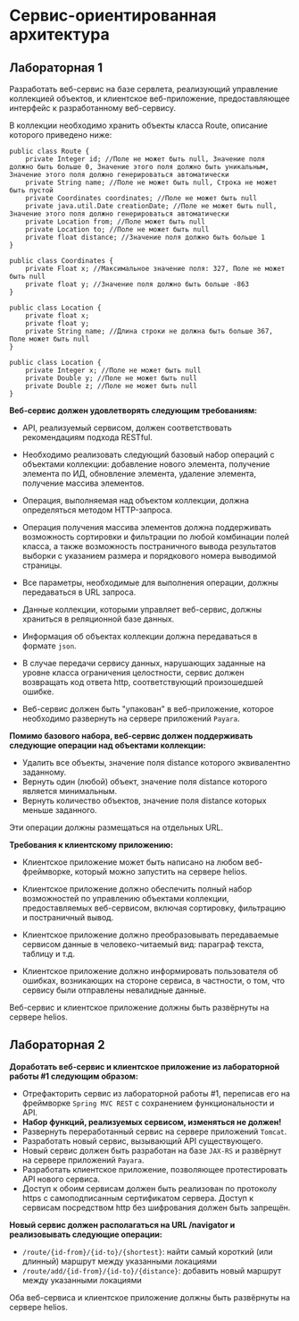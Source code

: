 # Сервис-ориентированная архитектура

## Лабораторная 1
Разработать веб-сервис на базе сервлета, реализующий управление коллекцией объектов, и клиентское веб-приложение, предоставляющее интерфейс к разработанному веб-сервису.

В коллекции необходимо хранить объекты класса Route, описание которого приведено ниже:

```
public class Route {
    private Integer id; //Поле не может быть null, Значение поля должно быть больше 0, Значение этого поля должно быть уникальным, Значение этого поля должно генерироваться автоматически
    private String name; //Поле не может быть null, Строка не может быть пустой
    private Coordinates coordinates; //Поле не может быть null
    private java.util.Date creationDate; //Поле не может быть null, Значение этого поля должно генерироваться автоматически
    private Location from; //Поле может быть null
    private Location to; //Поле не может быть null
    private float distance; //Значение поля должно быть больше 1
}

public class Coordinates {
    private Float x; //Максимальное значение поля: 327, Поле не может быть null
    private float y; //Значение поля должно быть больше -863
}

public class Location {
    private float x;
    private float y;
    private String name; //Длина строки не должна быть больше 367, Поле может быть null
}

public class Location {
    private Integer x; //Поле не может быть null
    private Double y; //Поле не может быть null
    private Double z; //Поле не может быть null
}
```

**Веб-сервис должен удовлетворять следующим требованиям:**

- API, реализуемый сервисом, должен соответствовать рекомендациям подхода RESTful.

- Необходимо реализовать следующий базовый набор операций с объектами коллекции: добавление нового элемента, получение элемента по ИД, обновление элемента, удаление элемента, получение массива элементов.

- Операция, выполняемая над объектом коллекции, должна определяться методом HTTP-запроса.

- Операция получения массива элементов должна поддерживать возможность сортировки и фильтрации по любой комбинации полей класса, а также возможность постраничного вывода результатов выборки с указанием размера и порядкового номера выводимой страницы.

- Все параметры, необходимые для выполнения операции, должны передаваться в URL запроса.

- Данные коллекции, которыми управляет веб-сервис, должны храниться в реляционной базе данных.

- Информация об объектах коллекции должна передаваться в формате `json`.

- В случае передачи сервису данных, нарушающих заданные на уровне класса ограничения целостности, сервис должен возвращать код ответа http, соответствующий произошедшей ошибке.

- Веб-сервис должен быть "упакован" в веб-приложение, которое необходимо развернуть на сервере приложений `Payara`.

**Помимо базового набора, веб-сервис должен поддерживать следующие операции над объектами коллекции:**

- Удалить все объекты, значение поля distance которого эквивалентно заданному.
- Вернуть один (любой) объект, значение поля distance которого является минимальным.
- Вернуть количество объектов, значение поля distance которых меньше заданного.

Эти операции должны размещаться на отдельных URL.

**Требования к клиентскому приложению:**

- Клиентское приложение может быть написано на любом веб-фреймворке, который можно запустить на сервере helios.

- Клиентское приложение должно обеспечить полный набор возможностей по управлению объектами коллекции, предоставляемых веб-сервисом, включая сортировку, фильтрацию и постраничный вывод.

- Клиентское приложение должно преобразовывать передаваемые сервисом данные в человеко-читаемый вид: параграф текста, таблицу и т.д.

- Клиентское приложение должно информировать пользователя об ошибках, возникающих на стороне сервиса, в частности, о том, что сервису были отправлены невалидные данные.

Веб-сервис и клиентское приложение должны быть развёрнуты на сервере helios.

## Лабораторная 2

**Доработать веб-сервис и клиентское приложение из лабораторной работы #1 следующим образом:**

- Отрефакторить сервис из лабораторной работы #1, переписав его на фреймворке `Spring MVC REST` с сохранением функциональности и API.
- **Набор функций, реализуемых сервисом, изменяться не должен!**
- Развернуть переработанный сервис на сервере приложений `Tomcat`.
- Разработать новый сервис, вызывающий API существующего.
- Новый сервис должен быть разработан на базе `JAX-RS` и развёрнут на сервере приложений `Payara`.
- Разработать клиентское приложение, позволяющее протестировать API нового сервиса.
- Доступ к обоим сервисам должен быть реализован по протоколу https с самоподписанным сертификатом сервера. Доступ к сервисам посредством http без шифрования должен быть запрещён.

**Новый сервис должен располагаться на URL /navigator и реализовывать следующие операции:**

- `/route/{id-from}/{id-to}/{shortest}`: найти самый короткий (или длинный) маршрут между указанными локациями
- `/route/add/{id-from}/{id-to}/{distance}`: добавить новый маршрут между указанными локациями

Оба веб-сервиса и клиентское приложение должны быть развёрнуты на сервере helios.